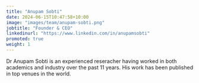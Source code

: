 ```yaml
---
title: "Anupam Sobti"
date: 2024-06-15T10:47:58+10:00
image: "images/team/anupam-sobti.png"
jobtitle: "Founder & CEO"
linkedinurl: "https://www.linkedin.com/in/anupamsobti"
promoted: true
weight: 1
---
```


Dr Anupam Sobti is an experienced reseracher having worked in both academics and industry over the past 11 years. His work has been published in top venues in the world. 